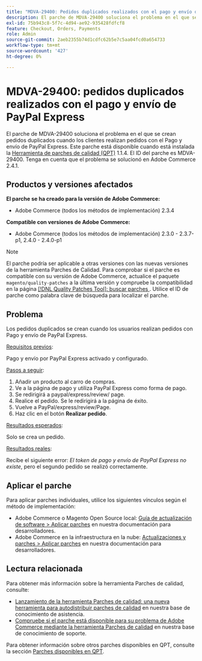 ```yaml
---
title: "MDVA-29400: Pedidos duplicados realizados con el pago y envío de PayPal Express"
description: El parche de MDVA-29400 soluciona el problema en el que se crean pedidos duplicados cuando los clientes realizan pedidos con el Pago y envío de PayPal Express. Este parche está disponible cuando está instalada la [Quality Patches Tool (QPT)](/help/announcements/adobe-commerce-announcements/magento-quality-patches-released-new-tool-to-self-serve-quality-patches.md) 1.1.4. El ID del parche es MDVA-29400. Tenga en cuenta que el problema se solucionó en Adobe Commerce 2.4.1.
exl-id: 75b943c8-5f7c-4d94-ae92-935428fdfcf8
feature: Checkout, Orders, Payments
role: Admin
source-git-commit: 2aeb2355b74d1cdfc62b5e7c5aa04fcd0a654733
workflow-type: tm+mt
source-wordcount: '427'
ht-degree: 0%

---
```


# MDVA-29400: pedidos duplicados realizados con el pago y envío de PayPal Express

El parche de MDVA-29400 soluciona el problema en el que se crean pedidos duplicados cuando los clientes realizan pedidos con el Pago y envío de PayPal Express. Este parche está disponible cuando está instalada la [Herramienta de parches de calidad (QPT)](/help/announcements/adobe-commerce-announcements/magento-quality-patches-released-new-tool-to-self-serve-quality-patches.md) 1.1.4. El ID del parche es MDVA-29400. Tenga en cuenta que el problema se solucionó en Adobe Commerce 2.4.1.

## Productos y versiones afectados

**El parche se ha creado para la versión de Adobe Commerce:**

* Adobe Commerce (todos los métodos de implementación) 2.3.4

**Compatible con versiones de Adobe Commerce:**

* Adobe Commerce (todos los métodos de implementación) 2.3.0 - 2.3.7-p1, 2.4.0 - 2.4.0-p1

>[!NOTE]
>
>El parche podría ser aplicable a otras versiones con las nuevas versiones de la herramienta Parches de Calidad. Para comprobar si el parche es compatible con su versión de Adobe Commerce, actualice el paquete `magento/quality-patches` a la última versión y compruebe la compatibilidad en la página [[!DNL Quality Patches Tool]: buscar parches ](https://experienceleague.adobe.com/tools/commerce-quality-patches/index.html). Utilice el ID de parche como palabra clave de búsqueda para localizar el parche.

## Problema

Los pedidos duplicados se crean cuando los usuarios realizan pedidos con Pago y envío de PayPal Express.

<u>Requisitos previos</u>:

Pago y envío por PayPal Express activado y configurado.

<u>Pasos a seguir</u>:

1. Añadir un producto al carro de compras.
1. Ve a la página de pago y utiliza PayPal Express como forma de pago.
1. Se redirigirá a paypal/express/review/ page.
1. Realice el pedido. Se le redirigirá a la página de éxito.
1. Vuelve a PayPal/express/review/Page.
1. Haz clic en el botón **Realizar pedido**.

<u>Resultados esperados</u>:

Solo se crea un pedido.

<u>Resultados reales</u>:

Recibe el siguiente error: *El token de pago y envío de PayPal Express no existe*, pero el segundo pedido se realizó correctamente.

## Aplicar el parche

Para aplicar parches individuales, utilice los siguientes vínculos según el método de implementación:

* Adobe Commerce o Magento Open Source local: [Guía de actualización de software > Aplicar parches](https://experienceleague.adobe.com/en/docs/commerce-operations/tools/quality-patches-tool/usage) en nuestra documentación para desarrolladores.
* Adobe Commerce en la infraestructura en la nube: [Actualizaciones y parches > Aplicar parches](https://experienceleague.adobe.com/en/docs/commerce-cloud-service/user-guide/develop/upgrade/apply-patches) en nuestra documentación para desarrolladores.

## Lectura relacionada

Para obtener más información sobre la herramienta Parches de calidad, consulte:

* [Lanzamiento de la herramienta Parches de calidad: una nueva herramienta para autodistribuir parches de calidad](/help/announcements/adobe-commerce-announcements/magento-quality-patches-released-new-tool-to-self-serve-quality-patches.md) en nuestra base de conocimiento de asistencia.
* [Compruebe si el parche está disponible para su problema de Adobe Commerce mediante la herramienta Parches de calidad](/help/support-tools/patches-available-in-qpt-tool/check-patch-for-magento-issue-with-magento-quality-patches.md) en nuestra base de conocimiento de soporte.

Para obtener información sobre otros parches disponibles en QPT, consulte la sección [Parches disponibles en QPT](https://support.magento.com/hc/en-us/sections/360010506631-Patches-available-in-MQP-tool-).
